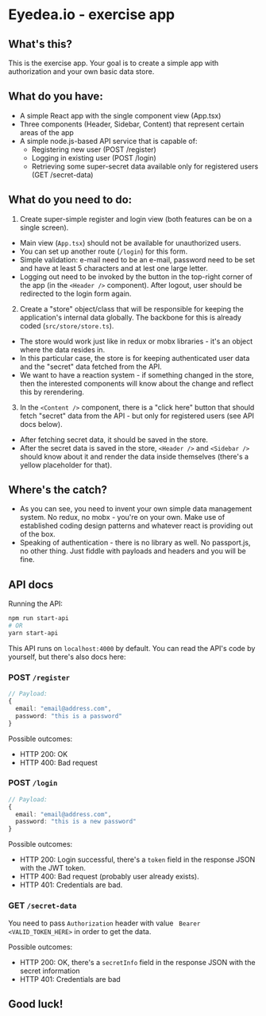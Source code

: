 # Eyedea.io - exercise app
## What's this?

This is the exercise app. Your goal is to create a simple app with authorization and your own basic data store.

## What do you have:

- A simple React app with the single component view (App.tsx)
- Three components (Header, Sidebar, Content) that represent certain areas of the app
- A simple node.js-based API service that is capable of:
  - Registering new user (POST /register)
  - Logging in existing user (POST /login)
  - Retrieving some super-secret data available only for registered users (GET /secret-data)

## What do you need to do: 

1. Create super-simple register and login view (both features can be on a single screen).
  - Main view (`App.tsx`) should not be available for unauthorized users.
  - You can set up another route (`/login`) for this form.
  - Simple validation: e-mail need to be an e-mail, password need to be set and have at least 5 characters and at lest one large letter.
  - Logging out need to be invoked by the button in the top-right corner of the app (in the `<Header />` component). After logout, user should be redirected to the login form again.
2. Create a "store" object/class that will be responsible for keeping the application's internal data globally. The backbone for this is already coded (`src/store/store.ts`).
  - The store would work just like in redux or mobx libraries - it's an object where the data resides in.
  - In this particular case, the store is for keeping authenticated user data and the "secret" data fetched from the API.
  - We want to have a reaction system - if something changed in the store, then the interested components will know about the change and reflect this by rerendering.
3. In the `<Content />` component, there is a "click here" button that should fetch "secret" data from the API - but only for registered users (see API docs below).
  - After fetching secret data, it should be saved in the store.
  - After the secret data is saved in the store, `<Header />` and `<Sidebar />` should know about it and render the data inside themselves (there's a yellow placeholder for that).

## Where's the catch?

- As you can see, you need to invent your own simple data management system. No redux, no mobx - you're on your own. Make use of established coding design patterns and whatever react is providing out of the box.
- Speaking of authentication - there is no library as well. No passport.js, no other thing. Just fiddle with payloads and headers and you will be fine.

## API docs

Running the API:

```sh
npm run start-api
# OR
yarn start-api
```

This API runs on `localhost:4000` by default.
You can read the API's code by yourself, but there's also docs here:

### POST `/register`

```ts
// Payload:
{
  email: "email@address.com",
  password: "this is a password"
}
```

Possible outcomes: 
- HTTP 200: OK
- HTTP 400: Bad request

### POST `/login`

```ts
// Payload:
{
  email: "email@address.com",
  password: "this is a new password"
}

```

Possible outcomes: 
- HTTP 200: Login successful, there's a `token` field in the response JSON with the JWT token.
- HTTP 400: Bad request (probably user already exists).
- HTTP 401: Credentials are bad.

### GET `/secret-data`

You need to pass `Authorization` header with value ` Bearer <VALID_TOKEN_HERE>` in order to get the data.

Possible outcomes: 
- HTTP 200: OK, there's a `secretInfo` field in the response JSON with the secret information
- HTTP 401: Credentials are bad


## Good luck!
